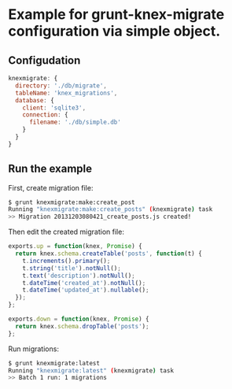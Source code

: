 # Example for grunt-knex-migrate configuration via simple object.

## Configudation

```js
knexmigrate: {
  directory: './db/migrate',
  tableName: 'knex_migrations',
  database: {
    client: 'sqlite3',
    connection: {
      filename: './db/simple.db'
    }
  }
}
```

## Run the example

First, create migration file:

```bash
$ grunt knexmigrate:make:create_post
Running "knexmigrate:make:create_posts" (knexmigrate) task
>> Migration 20131203080421_create_posts.js created!
```

Then edit the created migration file:

```js
exports.up = function(knex, Promise) {
  return knex.schema.createTable('posts', function(t) {
    t.increments().primary();
    t.string('title').notNull();
    t.text('description').notNull();
    t.dateTime('created_at').notNull();
    t.dateTime('updated_at').nullable();
  });
};

exports.down = function(knex, Promise) {
  return knex.schema.dropTable('posts');
};
```

Run migrations:

```bash
$ grunt knexmigrate:latest
Running "knexmigrate:latest" (knexmigrate) task
>> Batch 1 run: 1 migrations
```
